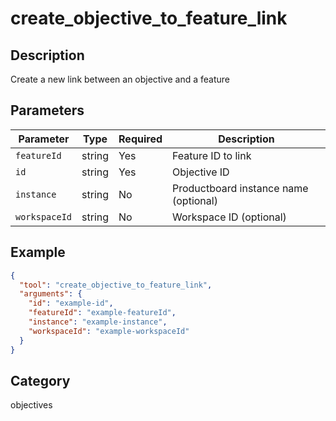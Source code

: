 # create_objective_to_feature_link

## Description

Create a new link between an objective and a feature

## Parameters

| Parameter     | Type   | Required | Description                           |
| ------------- | ------ | -------- | ------------------------------------- |
| `featureId`   | string | Yes      | Feature ID to link                    |
| `id`          | string | Yes      | Objective ID                          |
| `instance`    | string | No       | Productboard instance name (optional) |
| `workspaceId` | string | No       | Workspace ID (optional)               |

## Example

```json
{
  "tool": "create_objective_to_feature_link",
  "arguments": {
    "id": "example-id",
    "featureId": "example-featureId",
    "instance": "example-instance",
    "workspaceId": "example-workspaceId"
  }
}
```

## Category

objectives
